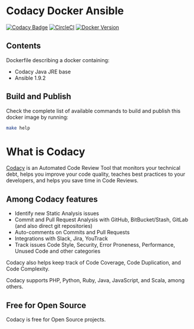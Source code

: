 # Codacy Docker Ansible

[![Codacy Badge](https://api.codacy.com/project/badge/Grade/3e8337f1f706448dba6917a4e41181a4)](https://www.codacy.com/gh/codacy/ansible?utm_source=github.com&amp;utm_medium=referral&amp;utm_content=codacy/ansible&amp;utm_campaign=Badge_Grade)
[![CircleCI](https://circleci.com/gh/codacy/ansible.svg?style=svg)](https://circleci.com/gh/codacy/ansible)
[![Docker Version](https://images.microbadger.com/badges/version/codacy/ansible.svg)](https://microbadger.com/images/codacy/ansible "Get your own version badge on microbadger.com")

## Contents

Dockerfile describing a docker containing:
- Codacy Java JRE base
- Ansible 1.9.2

## Build and Publish

Check the complete list of available commands
to build and publish this docker image by running:

```sh
make help
```

# What is Codacy

[Codacy](https://www.codacy.com/) is an Automated Code Review Tool that monitors your technical debt,
helps you improve your code quality, teaches best practices to your developers, and helps you save time in Code Reviews.

## Among Codacy features

- Identify new Static Analysis issues
- Commit and Pull Request Analysis with GitHub, BitBucket/Stash, GitLab (and also direct git repositories)
- Auto-comments on Commits and Pull Requests
- Integrations with Slack, Jira, YouTrack
- Track issues Code Style, Security, Error Proneness, Performance, Unused Code and other categories

Codacy also helps keep track of Code Coverage, Code Duplication, and Code Complexity.

Codacy supports PHP, Python, Ruby, Java, JavaScript, and Scala, among others.

## Free for Open Source

Codacy is free for Open Source projects.

